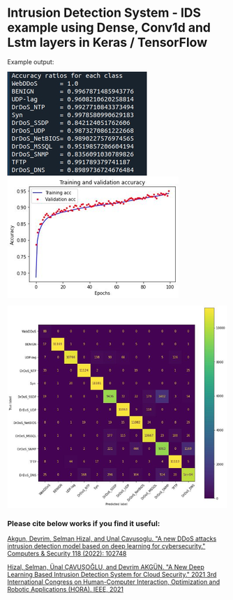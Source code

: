 
# Intrusion Detection System - IDS example using Dense, Conv1d and Lstm layers in Keras / TensorFlow

Example output:

![alt text](images/acc.jpg)
![alt text](images/training_acc.jpg)

![alt text](images/confusion_matrix.jpg)

### Please cite below works if you find it useful:
[Akgun, Devrim, Selman Hizal, and Unal Cavusoglu. "A new DDoS attacks intrusion detection model based on deep learning for cybersecurity." Computers & Security 118 (2022): 102748 ](https://www.researchgate.net/publication/360327782_A_New_DDoS_Attacks_Intrusion_Detection_Model_Based_on_Deep_Learning_for_Cybersecurity)


[Hizal, Selman, Ünal ÇAVUŞOĞLU, and Devrim AKGÜN. "A New Deep Learning Based Intrusion Detection System for Cloud Security." 2021 3rd International Congress on Human-Computer Interaction, Optimization and Robotic Applications (HORA). IEEE, 2021](https://www.researchgate.net/publication/352811809_A_new_Deep_Learning_Based_Intrusion_Detection_System_for_Cloud_Security)

